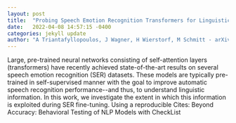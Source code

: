 ```yaml
---
layout: post
title:  "Probing Speech Emotion Recognition Transformers for Linguistic Knowledge"
date:   2022-04-08 14:57:15 -0400
categories: jekyll update
author: "A Triantafyllopoulos, J Wagner, H Wierstorf, M Schmitt - arXiv preprint arXiv , 2022"
---
```

Large, pre-trained neural networks consisting of self-attention layers (transformers) have recently achieved state-of-the-art results on several speech emotion recognition (SER) datasets. These models are typically pre-trained in self-supervised manner with the goal to improve automatic speech recognition performance--and thus, to understand linguistic information. In this work, we investigate the extent in which this information is exploited during SER fine-tuning. Using a reproducible Cites: Beyond Accuracy: Behavioral Testing of NLP Models with CheckList